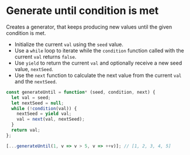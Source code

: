 # Generate until condition is met

Creates a generator, that keeps producing new values until the given condition is met.

* Initialize the current `val` using the `seed` value.
* Use a `while` loop to iterate while the `condition` function called with the current `val` returns `false`.
* Use `yield` to return the current `val` and optionally receive a new seed value, `nextSeed`.
* Use the `next` function to calculate the next value from the current `val` and the `nextSeed`.

```js
const generateUntil = function* (seed, condition, next) {
  let val = seed;
  let nextSeed = null;
  while (!condition(val)) {
    nextSeed = yield val;
    val = next(val, nextSeed);
  }
  return val;
};
```

```js
[...generateUntil(1, v => v > 5, v => ++v)]; // [1, 2, 3, 4, 5]
```
